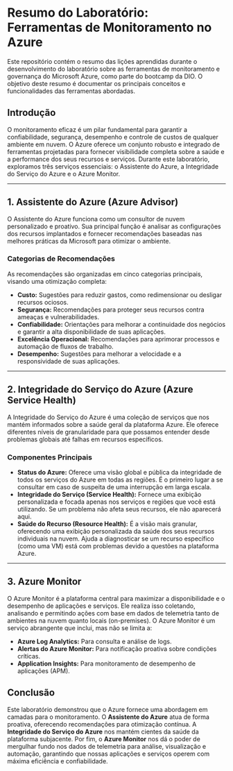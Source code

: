 # Resumo do Laboratório: Ferramentas de Monitoramento no Azure

Este repositório contém o resumo das lições aprendidas durante o desenvolvimento do laboratório sobre as ferramentas de monitoramento e governança do Microsoft Azure, como parte do bootcamp da DIO. O objetivo deste resumo é documentar os principais conceitos e funcionalidades das ferramentas abordadas.

## Introdução

O monitoramento eficaz é um pilar fundamental para garantir a confiabilidade, segurança, desempenho e controle de custos de qualquer ambiente em nuvem. O Azure oferece um conjunto robusto e integrado de ferramentas projetadas para fornecer visibilidade completa sobre a saúde e a performance dos seus recursos e serviços. Durante este laboratório, exploramos três serviços essenciais: o Assistente do Azure, a Integridade do Serviço do Azure e o Azure Monitor.

---

## 1. Assistente do Azure (Azure Advisor)

O Assistente do Azure funciona como um consultor de nuvem personalizado e proativo. Sua principal função é analisar as configurações dos recursos implantados e fornecer recomendações baseadas nas melhores práticas da Microsoft para otimizar o ambiente.

### Categorias de Recomendações

As recomendações são organizadas em cinco categorias principais, visando uma otimização completa:

* **Custo:** Sugestões para reduzir gastos, como redimensionar ou desligar recursos ociosos.
* **Segurança:** Recomendações para proteger seus recursos contra ameaças e vulnerabilidades.
* **Confiabilidade:** Orientações para melhorar a continuidade dos negócios e garantir a alta disponibilidade de suas aplicações.
* **Excelência Operacional:** Recomendações para aprimorar processos e automação de fluxos de trabalho.
* **Desempenho:** Sugestões para melhorar a velocidade e a responsividade de suas aplicações.

---

## 2. Integridade do Serviço do Azure (Azure Service Health)

A Integridade do Serviço do Azure é uma coleção de serviços que nos mantém informados sobre a saúde geral da plataforma Azure. Ele oferece diferentes níveis de granularidade para que possamos entender desde problemas globais até falhas em recursos específicos.

### Componentes Principais

* **Status do Azure:** Oferece uma visão global e pública da integridade de todos os serviços do Azure em todas as regiões. É o primeiro lugar a se consultar em caso de suspeita de uma interrupção em larga escala.
* **Integridade do Serviço (Service Health):** Fornece uma exibição personalizada e focada apenas nos serviços e regiões que você está utilizando. Se um problema não afeta seus recursos, ele não aparecerá aqui.
* **Saúde do Recurso (Resource Health):** É a visão mais granular, oferecendo uma exibição personalizada da saúde dos seus recursos individuais na nuvem. Ajuda a diagnosticar se um recurso específico (como uma VM) está com problemas devido a questões na plataforma Azure.

---

## 3. Azure Monitor

O Azure Monitor é a plataforma central para maximizar a disponibilidade e o desempenho de aplicações e serviços. Ele realiza isso coletando, analisando e permitindo ações com base em dados de telemetria tanto de ambientes na nuvem quanto locais (on-premises). O Azure Monitor é um serviço abrangente que inclui, mas não se limita a:

* **Azure Log Analytics:** Para consulta e análise de logs.
* **Alertas do Azure Monitor:** Para notificação proativa sobre condições críticas.
* **Application Insights:** Para monitoramento de desempenho de aplicações (APM).

## Conclusão

Este laboratório demonstrou que o Azure fornece uma abordagem em camadas para o monitoramento. O **Assistente do Azure** atua de forma proativa, oferecendo recomendações para otimização contínua. A **Integridade do Serviço do Azure** nos mantém cientes da saúde da plataforma subjacente. Por fim, o **Azure Monitor** nos dá o poder de mergulhar fundo nos dados de telemetria para análise, visualização e automação, garantindo que nossas aplicações e serviços operem com máxima eficiência e confiabilidade.
